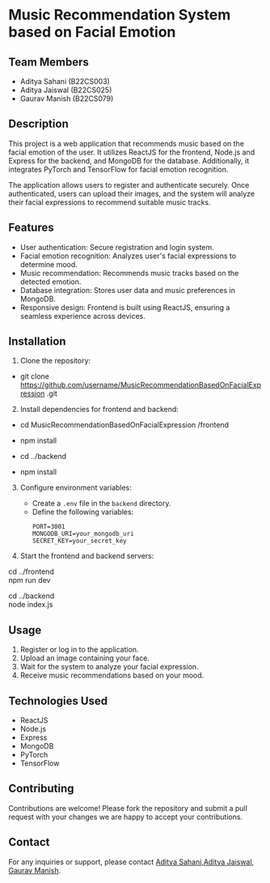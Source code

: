 # Music Recommendation System based on Facial Emotion

## Team Members

- Aditya Sahani (B22CS003)
- Aditya Jaiswal (B22CS025)
- Gaurav Manish (B22CS079)

## Description

This project is a web application that recommends music based on the facial emotion of the user. It utilizes ReactJS for the frontend, Node.js and Express for the backend, and MongoDB for the database. Additionally, it integrates PyTorch and TensorFlow for facial emotion recognition.

The application allows users to register and authenticate securely. Once authenticated, users can upload their images, and the system will analyze their facial expressions to recommend suitable music tracks.

## Features

- User authentication: Secure registration and login system.
- Facial emotion recognition: Analyzes user's facial expressions to determine mood.
- Music recommendation: Recommends music tracks based on the detected emotion.
- Database integration: Stores user data and music preferences in MongoDB.
- Responsive design: Frontend is built using ReactJS, ensuring a seamless experience across devices.

## Installation

1. Clone the repository:<br>

- git clone https://github.com/username/MusicRecommendationBasedOnFacialExpression
.git<br>

2. Install dependencies for frontend and backend:<br>
- cd MusicRecommendationBasedOnFacialExpression
/frontend <br>
- npm install<br>

- cd ../backend <br>
- npm install


3. Configure environment variables:

   - Create a `.env` file in the `backend` directory.
   - Define the following variables:
     ```
     PORT=3001
     MONGODB_URI=your_mongodb_uri
     SECRET_KEY=your_secret_key
     ```

4. Start the frontend and backend servers:

cd ../frontend<br/>
npm run dev

cd ../backend<br/>
node index.js

## Usage

1. Register or log in to the application.
2. Upload an image containing your face.
3. Wait for the system to analyze your facial expression.
4. Receive music recommendations based on your mood.

## Technologies Used

- ReactJS
- Node.js
- Express
- MongoDB
- PyTorch
- TensorFlow

## Contributing

Contributions are welcome! Please fork the repository and submit a pull request with your changes we are happy to accept your contributions.

## Contact

For any inquiries or support, please contact [Aditya Sahani](mailto:b22cs003@iitj.ac.in),[Aditya Jaiswal](mailto:b22cs025@iitj.ac.in), [Gaurav Manish](mailto:b22cs079@iitj.ac.in).



